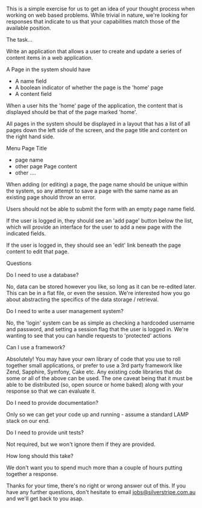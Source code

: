 

This is a simple exercise for us to get an idea of your thought process when working on web based problems. While trivial in nature, we're looking for responses that indicate to us that your capabilities match those of the available position. 

The task...

Write an application that allows a user to create and update a series of content items in a web application. 

A Page in the system should have

* A name field
* A boolean indicator of whether the page is the 'home' page
* A content field

When a user hits the 'home' page of the application, the content that is displayed should be that of the page marked 'home'. 

All pages in the system should be displayed in a layout that has a list of all pages down the left side of the screen, and the page title and content on the right hand side. 

Menu		Page Title
- page name	
- other page	Page content
- other		....


When adding (or editing) a page, the page name should be unique within the system, so any attempt to save a page with the same name as an existing page should throw an error. 

Users should not be able to submit the form with an empty page name field. 

If the user is logged in, they should see an 'add page' button below the list, which will provide an interface for the user to add a new page with the indicated fields. 

If the user is logged in, they should see an 'edit' link beneath the page content to edit that page. 


Questions

Do I need to use a database?

No, data can be stored however you like, so long as it can be re-edited later. This can be in a flat file, or even the session. We're interested how you go about abstracting the specifics of the data storage / retrieval. 

Do I need to write a user management system?

No, the 'login' system can be as simple as checking a hardcoded username and password, and setting a session flag that the user is logged in. We're wanting to see that you can handle requests to 'protected' actions

Can I use a framework? 

Absolutely! You may have your own library of code that you use to roll together small applications, or prefer to use a 3rd party framework like Zend, Sapphire, Symfony, Cake etc. Any existing code libraries that do some or all of the above can be used. The one caveat being that it must be able to be distributed (so, open source or home baked) along with your response so that we can evaluate it. 

Do I need to provide documentation?

Only so we can get your code up and running - assume a standard LAMP stack on our end.

Do I need to provide unit tests?

Not required, but we won't ignore them if they are provided.

How long should this take? 

We don't want you to spend much more than a couple of hours putting together a response. 


Thanks for your time, there's no right or wrong answer out of this. If you have any further questions, don't hesitate to email jobs@silverstripe.com.au and we'll get back to you asap. 







